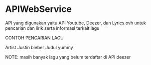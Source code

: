 # APIWebService
API yang digunakan yaitu API Youtube, Deezer, dan Lyrics.ovh untuk pencarian dan lirik serta informasi terkait lagu

CONTOH PENCARIAN LAGU

Artist			Justin bieber
Judul		yummy


NOTE:
masih banyak lagu yang belum terdaftar di API deezer
